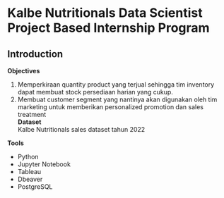 # Kalbe Nutritionals Data Scientist Project Based Internship Program
## Introduction

**Objectives** <br>
1. Memperkiraan quantity product yang terjual sehingga tim inventory dapat membuat stock persediaan harian yang cukup. <br>
2. Membuat customer segment yang nantinya akan digunakan oleh tim marketing untuk memberikan personalized promotion dan sales treatment <br>
**Dataset** <br>
Kalbe Nutritionals sales dataset tahun 2022 <br>

**Tools** <br>
* Python <br>
* Jupyter Notebook <br>
* Tableau <br>
* Dbeaver <br>
* PostgreSQL <br>
